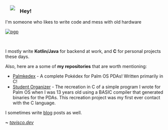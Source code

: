 <img align="left" style="margin:15px" src="https://tavisco.dev/icon-small.png">

### Hey!

I'm someone who likes to write code and mess with old hardware

[![pgp](https://img.shields.io/badge/pgp-0x5270D73FF43928AC-313131?style=flat&labelColor=313131&color=313131)](https://github.com/Tavisco.gpg)

<br>

I mostly write **Kotlin/Java** for backend at work, and **C** for personal projects these days.

Also, here are a some of **my repositories** that are worth mentioning:

- [Palmkedex](https://github.com/Tavisco/Palmkedex) - A complete Pokédex for Palm OS PDAs! Written primarily in C!
- [Student Organizer](https://github.com/Tavisco/StudentOrganizer) - The recreation in C of a simple program I wrote for Palm OS when I was 13 years old using a BASIC compiler that generated binaries for the PDAs. This recreation project was my first ever contact with the C language.

I sometimes write [blog](https://tavisco.dev) posts as well.

**~** [_tavisco.dev_](https://tavisco.dev/)
